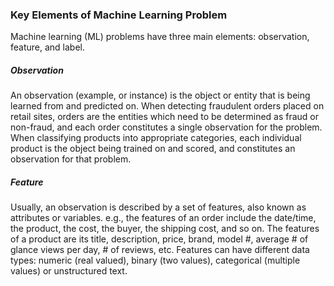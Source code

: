 ### Key Elements of Machine Learning Problem

Machine learning (ML) problems have three main elements: observation, feature, and label.

##### Observation

An observation (example, or instance) is the object or entity that is being learned from and predicted on.
When detecting fraudulent orders placed on retail sites, orders are the entities which need 
to be determined as fraud or non-fraud, and each order constitutes a single observation for the problem. 
When classifying products into appropriate categories, each individual product is 
the object being trained on and scored, and constitutes an observation for that problem.

##### Feature

Usually, an observation is described by a set of features, also known as attributes or variables.
e.g., the features of an order include the date/time, the product, the cost, the buyer, the shipping cost, and so on.
The features of a product are its title, description, price, brand, model #, average # of glance views per day, # of reviews, etc.
Features can have different data types: numeric (real valued), binary (two values), categorical (multiple values) or unstructured text.
